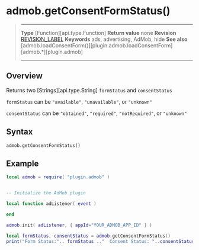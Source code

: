 # admob.getConsentFormStatus()

> --------------------- ------------------------------------------------------------------------------------------
> __Type__              [Function][api.type.Function]
> __Return value__      none
> __Revision__          [REVISION_LABEL](REVISION_URL)
> __Keywords__          ads, advertising, AdMob, hide
> __See also__          [admob.loadConsentForm()][plugin.admob.loadConsentForm]
>						[admob.*][plugin.admob]
> --------------------- ------------------------------------------------------------------------------------------


## Overview

Returns two [Strings][api.type.String] `formStatus` and `consentStatus`

`formStatus` can be `"available"`, `"unavailable"`, or `"unknown"`

`consentStatus` can be `"obtained"`, `"required"`, `"notRequired"`, or `"unknown"`


## Syntax

	admob.getConsentFormStatus()



## Example

``````lua
local admob = require( "plugin.admob" )


-- Initialize the AdMob plugin

local function adListener( event )

end

admob.init( adListener, { appId="YOUR_ADMOB_APP_ID" } )

local formStatus, consentStatus = admob.getConsentFormStatus()
print("Form Status:".. formStatus .."  Consent Status: "..consentStatus)
``````
